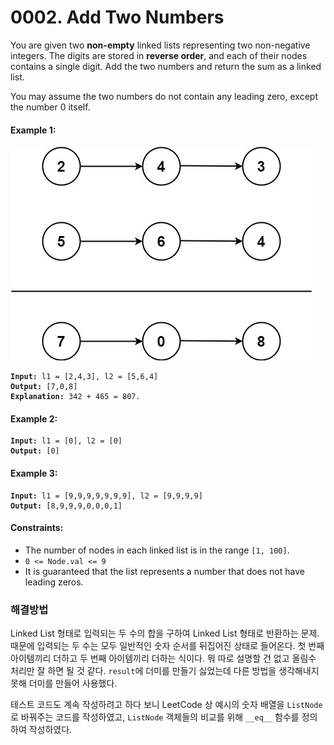 # 0002. Add Two Numbers

You are given two **non-empty** linked lists representing two non-negative integers. The digits are stored in **reverse order**, and each of their nodes contains a single digit. Add the two numbers and return the sum as a linked list.

You may assume the two numbers do not contain any leading zero, except the number 0 itself.

#### **Example 1:**

![](../../images/addtwonumber1.jpg)

<pre><code><strong>Input:</strong> l1 = [2,4,3], l2 = [5,6,4]
<strong>Output:</strong> [7,0,8]
<strong>Explanation:</strong> 342 + 465 = 807.</code></pre>

#### **Example 2:**

<pre><code><strong>Input:</strong> l1 = [0], l2 = [0]
<strong>Output:</strong> [0]</code></pre>

#### **Example 3:**

<pre><code><strong>Input:</strong> l1 = [9,9,9,9,9,9,9], l2 = [9,9,9,9]
<strong>Output:</strong> [8,9,9,9,0,0,0,1]</code></pre>

#### **Constraints:**

- The number of nodes in each linked list is in the range `[1, 100]`.
- `0 <= Node.val <= 9`
- It is guaranteed that the list represents a number that does not have leading zeros.

### 해결방법

Linked List 형태로 입력되는 두 수의 합을 구하여 Linked List 형태로 반환하는 문제. 때문에 입력되는 두 수는 모두 일반적인 숫자 순서를 뒤집어진 상태로 들어온다. 첫 번째 아이템끼리 더하고 두 번째 아이템끼리 더하는 식이다. 뭐 따로 설명할 건 없고 올림수 처리만 잘 하면 될 것 같다. `result`에 더미를 만들기 싫었는데 다른 방법을 생각해내지 못해 더미를 만들어 사용했다.

테스트 코드도 계속 작성하려고 하다 보니 LeetCode 상 예시의 숫자 배열을 `ListNode`로 바꿔주는 코드를 작성하였고, `ListNode` 객체들의 비교를 위해 `__eq__` 함수를 정의하여 작성하였다.

